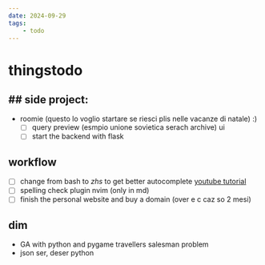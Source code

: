 ```yaml
---
date: 2024-09-29 
tags: 
    - todo
---
```


# thingstodo

## ## side project:
- roomie  (questo lo voglio startare se riesci plis nelle vacanze di natale) :)
    - [ ] query preview (esmpio unione sovietica serach archive) ui
    - [ ] start the backend with flask

## workflow

- [ ] change from bash to *zhs* to get better autocomplete [youtube tutorial](https://youtu.be/ud7YxC33Z3w?feature=shared) 
- [ ] spelling check plugin nvim (only in md)
- [ ] finish the personal website and buy a domain (over e c caz so 2 mesi)

## dim
- GA with python and pygame travellers salesman problem
- json ser, deser python

